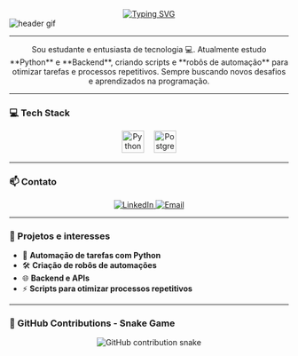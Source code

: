<div align="center">
  <!-- Efeito de digitação -->
  <a href="https://git.io/typing-svg">
    <img src="https://readme-typing-svg.demolab.com?font=Fira+Code&weight=500&size=24&pause=1000&color=00FF00&center=true&vCenter=true&lines=👋+Oi,+eu+sou+Richard+Erick!;🚀+Apaixonado+por+Automação+e+Backend;🐍+Criador+de+Robôs+de+Automações" alt="Typing SVG">
  </a>
</div>

<img align="center" src="./src/header-gif.gif" alt="header gif">

---

<p align="center">
Sou estudante e entusiasta de tecnologia 💻.  
Atualmente estudo **Python** e **Backend**, criando scripts e **robôs de automação** para otimizar tarefas e processos repetitivos.  
Sempre buscando novos desafios e aprendizados na programação.
</p>

---

### 💻 Tech Stack

<div align="center">
  <img src="https://cdn.jsdelivr.net/gh/devicons/devicon/icons/python/python-original.svg" height="40" width="40" alt="Python" title="Python"/>
  <img width="10" />
  <img src="https://cdn.jsdelivr.net/gh/devicons/devicon/icons/postgresql/postgresql-original.svg" height="40" width="40" alt="PostgreSQL" title="PostgreSQL"/>
</div>

---

### 📫 Contato

<div align="center">
  <a href="https://www.linkedin.com/in/richard-erick-8743092a7/" target="_blank">
    <img src="https://img.shields.io/badge/-LinkedIn-%230077B5?style=for-the-badge&logo=linkedin&logoColor=white" alt="LinkedIn">
  </a>
  <a href="mailto:richarderickfs@gmail.com" target="_blank">
    <img src="https://img.shields.io/badge/-Gmail-%23333?style=for-the-badge&logo=gmail&logoColor=white" alt="Email">
  </a>
</div>

---

### 🚀 Projetos e interesses
- 🤖 **Automação de tarefas com Python**  
- 🛠 **Criação de robôs de automações**  
- 🌐 **Backend e APIs**  
- ⚡ **Scripts para otimizar processos repetitivos**

---

### 🐍 GitHub Contributions - Snake Game
<p align="center">
  <picture>
    <source media="(prefers-color-scheme: dark)" srcset="https://raw.githubusercontent.com/polarogamer/polarogamer/output/github-contribution-grid-snake-dark.svg">
    <source media="(prefers-color-scheme: light)" srcset="https://raw.githubusercontent.com/polarogamer/polarogamer/output/github-contribution-grid-snake.svg">
    <img align="center" src="https://raw.githubusercontent.com/polarogamer/polarogamer/output/github-contribution-grid-snake.svg" alt="GitHub contribution snake">
  </picture>
</p>
